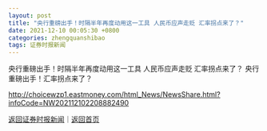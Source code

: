 ```yaml
---
layout: post
title: "央行重磅出手！时隔半年再度动用这一工具 人民币应声走贬 汇率拐点来了？"
date: 2021-12-10 00:05:30 +0800
categories: zhengquanshibao
tags: 证券时报新闻
---
```

央行重磅出手！时隔半年再度动用这一工具 人民币应声走贬 汇率拐点来了？
央行重磅出手！汇率拐点来了？

<http://choicewzp1.eastmoney.com/html_News/NewsShare.html?infoCode=NW202112102208882490>

[返回证券时报新闻](//finews.withounder.com/zhengquanshibao/)｜[返回首页](//finews.withounder.com/)